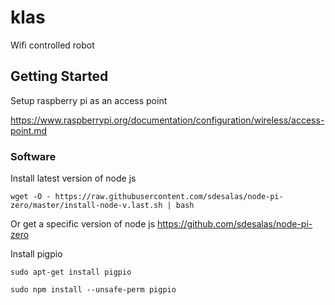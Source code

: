 # klas
Wifi controlled robot

## Getting Started

Setup raspberry pi as an access point

https://www.raspberrypi.org/documentation/configuration/wireless/access-point.md

### Software

Install latest version of node js

`wget -O - https://raw.githubusercontent.com/sdesalas/node-pi-zero/master/install-node-v.last.sh | bash` 

Or get a specific version of node js https://github.com/sdesalas/node-pi-zero

Install pigpio

`sudo apt-get install pigpio`

`sudo npm install --unsafe-perm pigpio`
